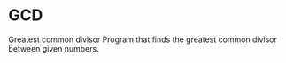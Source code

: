 # GCD
Greatest common divisor
Program that finds the greatest common divisor between given numbers.
